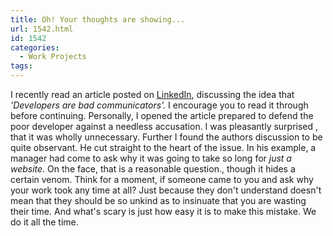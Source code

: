 ```yaml
---
title: Oh! Your thoughts are showing...
url: 1542.html
id: 1542
categories:
  - Work Projects
tags:
---
```


I recently read an article posted on [LinkedIn](https://www.linkedin.com/pulse/how-talk-developer-part-1-jacob-silva/), discussing the idea that _'Developers are bad communicators'._ I encourage you to read it through before continuing. Personally, I opened the article prepared to defend the poor developer against a needless accusation. I was pleasantly surprised , that it was wholly unnecessary. Further I found the authors discussion to be quite observant. He cut straight to the heart of the issue. In his example, a manager had come to ask why it was going to take so long for _just a website._ On the face, that is a reasonable question., though it hides a certain venom. Think for a moment, if someone came to you and ask why your work took any time at all? Just because they don't understand doesn't mean that they should be so unkind as to insinuate that you are wasting their time. And what's scary is just how easy it is to make this mistake. We do it all the time.